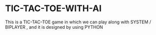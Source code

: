 # TIC-TAC-TOE-WITH-AI
This is a TIC-TAC-TOE game in which we can play along with SYSTEM  / BIPLAYER , and it is designed by using PYTHON
